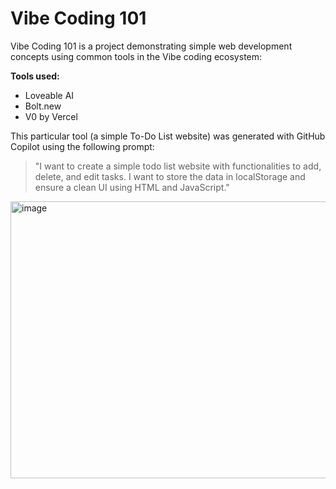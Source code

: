 # Vibe Coding 101

Vibe Coding 101 is a project demonstrating simple web development concepts using common tools in the Vibe coding ecosystem:

**Tools used:**
- Loveable AI
- Bolt.new
- V0 by Vercel

This particular tool (a simple To-Do List website) was generated with GitHub Copilot using the following prompt:

> "I want to create a simple todo list website with functionalities to add, delete, and edit tasks. I want to store the data in localStorage and ensure a clean UI using HTML and JavaScript."


<img width="1260" height="443" alt="image" src="https://github.com/user-attachments/assets/b4d1bded-bac6-42ab-8dae-f2223ca1d140" />

